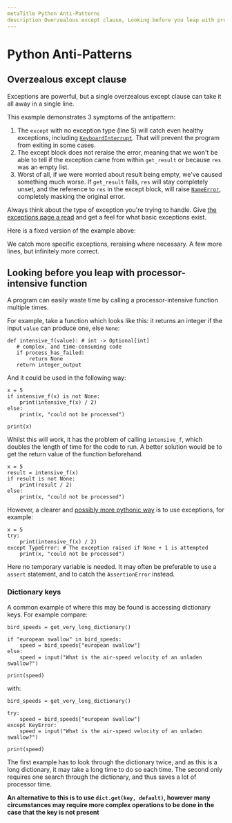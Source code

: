 ```yaml
---
metaTitle Python Anti-Patterns
description Overzealous except clause, Looking before you leap with processor-intensive function
---
```


# Python Anti-Patterns




## Overzealous except clause


Exceptions are powerful, but a single overzealous except clause can take it all away in a single line.

This example demonstrates 3 symptoms of the antipattern:

1. The `except` with no exception type (line 5) will catch even healthy exceptions, including [`KeyboardInterrupt`](https://docs.python.org/2/library/exceptions.html#exceptions.KeyboardInterrupt). That will prevent the program from exiting in some cases.
1. The except block does not reraise the error, meaning that we won't be able to tell if the exception came from within `get_result` or because `res` was an empty list.
1. Worst of all, if we were worried about result being empty, we've caused something much worse. If `get_result` fails, `res` will stay completely unset, and the reference to `res` in the except block, will raise [`NameError`](https://docs.python.org/2/library/exceptions.html#exceptions.NameError), completely masking the original error.

Always think about the type of exception you're trying to handle. Give [the exceptions page a read](https://docs.python.org/2/library/exceptions.html) and get a feel for what basic exceptions exist.

Here is a fixed version of the example above:

We catch more specific exceptions, reraising where necessary. A few more lines, but infinitely more correct.



## Looking before you leap with processor-intensive function


A program can easily waste time by calling a processor-intensive function multiple times.

For example, take a function which looks like this: it returns an integer if the input `value` can produce one, else `None`:

```
def intensive_f(value): # int -> Optional[int]
   # complex, and time-consuming code
   if process_has_failed:
       return None
   return integer_output

```

And it could be used in the following way:

```
x = 5
if intensive_f(x) is not None:
    print(intensive_f(x) / 2)
else:
    print(x, "could not be processed")

print(x)

```

Whilst this will work, it has the problem of calling `intensive_f`, which doubles the length of time for the code to run. A better solution would be to get the return value of the function beforehand.

```
x = 5
result = intensive_f(x)
if result is not None:
    print(result / 2)
else:
    print(x, "could not be processed")

```

However, a clearer and [possibly more pythonic way](https://docs.python.org/3/glossary.html#term-eafp) is to use exceptions, for example:

```
x = 5
try:
    print(intensive_f(x) / 2)
except TypeError: # The exception raised if None + 1 is attempted
    print(x, "could not be processed")

```

Here no temporary variable is needed. It may often be preferable to use a `assert` statement, and to catch the `AssertionError` instead.

### Dictionary keys

A common example of where this may be found is accessing dictionary keys. For example compare:

```
bird_speeds = get_very_long_dictionary()

if "european swallow" in bird_speeds:
    speed = bird_speeds["european swallow"]
else:
    speed = input("What is the air-speed velocity of an unladen swallow?")

print(speed)

```

with:

```
bird_speeds = get_very_long_dictionary()

try:
    speed = bird_speeds["european swallow"]
except KeyError:
    speed = input("What is the air-speed velocity of an unladen swallow?")

print(speed)

```

The first example has to look through the dictionary twice, and as this is a long dictionary, it may take a long time to do so each time. The second only requires one search through the dictionary, and thus saves a lot of processor time.

**An alternative to this is to use `dict.get(key, default)`, however many circumstances may require more complex operations to be done in the case that the key is not present**

